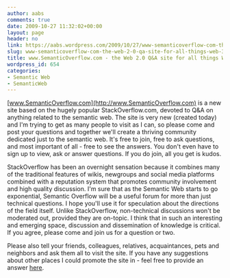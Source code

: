 ```yaml
---
author: aabs
comments: true
date: 2009-10-27 11:32:02+00:00
layout: page
header: no
link: https://aabs.wordpress.com/2009/10/27/www-semanticoverflow-com-the-web-2-0-qa-site-for-all-things-web-3-0/
slug: www-semanticoverflow-com-the-web-2-0-qa-site-for-all-things-web-3-0
title: www.SemanticOverflow.com - the Web 2.0 Q&A site for all things Web 3.0.
wordpress_id: 654
categories:
- Semantic Web
- SemanticWeb
---
```


[www.SemanticOverflow.com](http://www.SemanticOverflow.com) is a new site based on the hugely popular StackOverflow.com, devoted to Q&A on anything related to the semantic web. The site is very new (created today) and I'm trying to get as many people to visit as I can, so please come and post your questions and together we'll create a thriving community dedicated just to the semantic web. It's free to join, free to ask questions, and most important of all - free to see the answers. You don't even have to sign up to view, ask or answer questions. If you do join, all you get is kudos.







StackOverflow has been an overnight sensation because it combines many of the traditional features of wikis, newgroups and social media platforms combined with a reputation system that promotes community involvement and high quality discussion. I'm sure that as the Semantic Web starts to go exponential, Semantic Overflow will be a useful forum for more than just technical questions. I hope you'll use it for speculation about the directions of the field itself. Unlike StackOverflow, non-technical discussions won't be moderated out, provided they are on-topic. I think that in such an interesting and emerging space, discussion and dissemination of knowledge is critical. If you agree, please come and join us for a question or two.







Please also tell your friends, colleagues, relatives, acquaintances, pets and neighbors and ask them all to visit the site. If you have any suggestions about other places I could promote the site in - feel free to provide an answer [here](http://www.semanticoverflow.com/questions/1/where-can-i-learn-about-the-semantic-web).
